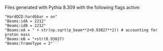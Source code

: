 
Files generated with Pythia 8.309 with the following flags active:

```
"HardQCD:hardbbar = on"
"Beams:idA = 2212"
"Beams:idB = 2212"
"Beams:eA = " + str(np.sqrt(p_beam**2+0.93827**2)) # accounting for proton mass  
"Beams:eB = "+str(0.93827)
"Beams:frameType = 2"```